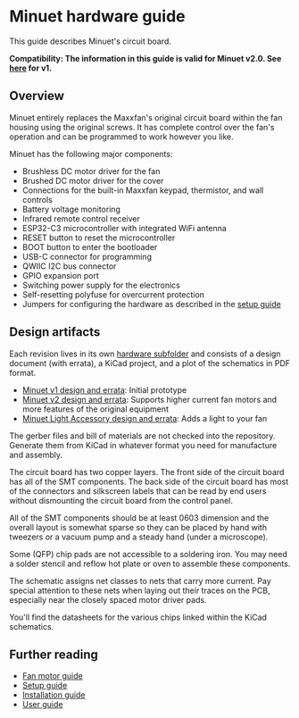 # Minuet hardware guide

This guide describes Minuet's circuit board.

**Compatibility: The information in this guide is valid for Minuet v2.0.  See [here](https://github.com/j9brown/minuet/blob/v1/docs/hardware-guide.md) for v1.**

## Overview

Minuet entirely replaces the Maxxfan's original circuit board within the fan housing using the original screws.  It has complete control over the fan's operation and can be programmed to work however you like.

Minuet has the following major components:

- Brushless DC motor driver for the fan
- Brushed DC motor driver for the cover
- Connections for the built-in Maxxfan keypad, thermistor, and wall controls
- Battery voltage monitoring
- Infrared remote control receiver
- ESP32-C3 microcontroller with integrated WiFi antenna
- RESET button to reset the microcontroller
- BOOT button to enter the bootloader
- USB-C connector for programming
- QWIIC I2C bus connector
- GPIO expansion port
- Switching power supply for the electronics
- Self-resetting polyfuse for overcurrent protection
- Jumpers for configuring the hardware as described in the [setup guide](setup-guide.md)

## Design artifacts

Each revision lives in its own [hardware subfolder](../hardware/) and consists of a design document (with errata), a KiCad project, and a plot of the schematics in PDF format.

- [Minuet v1 design and errata](../hardware/minuet/v1/design-and-errata.md): Initial prototype
- [Minuet v2 design and errata](../hardware/minuet/v2/design-and-errata.md): Supports higher current fan motors and more features of the original equipment
- [Minuet Light Accessory design and errata](../hardware/light/design-and-errata.md): Adds a light to your fan

The gerber files and bill of materials are not checked into the repository.  Generate them from KiCad in whatever format you need for manufacture and assembly.

The circuit board has two copper layers.  The front side of the circuit board has all of the SMT components.  The back side of the circuit board has most of the connectors and silkscreen labels that can be read by end users without dismounting the circuit board from the control panel.

All of the SMT components should be at least 0603 dimension and the overall layout is somewhat sparse so they can be placed by hand with tweezers or a vacuum pump and a steady hand (under a microscope).

Some (QFP) chip pads are not accessible to a soldering iron.  You may need a solder stencil and reflow hot plate or oven to assemble these components.

The schematic assigns net classes to nets that carry more current.  Pay special attention to these nets when laying out their traces on the PCB, especially near the closely spaced motor driver pads.

You'll find the datasheets for the various chips linked within the KiCad schematics.

## Further reading

- [Fan motor guide](fan-motor-guide.md)
- [Setup guide](setup-guide.md)
- [Installation guide](installation-guide.md)
- [User guide](user-guide.md)
